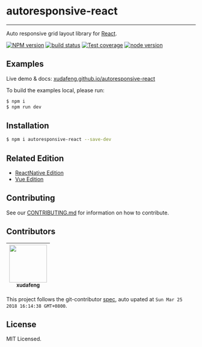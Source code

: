 # autoresponsive-react

---

Auto responsive grid layout library for [React](http://facebook.github.io/react/index.html).

[![NPM version][npm-image]][npm-url]
[![build status][travis-image]][travis-url]
[![Test coverage][coveralls-image]][coveralls-url]
[![node version][node-image]][node-url]

[npm-image]: http://img.shields.io/npm/v/autoresponsive-react.svg?style=flat-square
[npm-url]: http://npmjs.org/package/autoresponsive-react
[travis-image]: https://img.shields.io/travis/xudafeng/autoresponsive-react.svg?style=flat-square
[travis-url]: https://travis-ci.org/xudafeng/autoresponsive-react
[coveralls-image]: https://img.shields.io/coveralls/xudafeng/autoresponsive-react.svg?style=flat-square
[coveralls-url]: https://coveralls.io/r/xudafeng/autoresponsive-react?branch=master
[node-image]: https://img.shields.io/badge/node.js-%3E=8-green.svg?style=flat-square
[node-url]: http://nodejs.org/download/

## Examples

Live demo & docs: [xudafeng.github.io/autoresponsive-react](https://xudafeng.github.io/autoresponsive-react/)

To build the examples local, please run:

```bash
$ npm i
$ npm run dev
```

## Installation

```bash
$ npm i autoresponsive-react --save-dev
```

## Related Edition

- [ReactNative Edition](//github.com/xudafeng/autoresponsive-react-native)
- [Vue Edition](//github.com/xudafeng/autoresponsive-vue)

## Contributing

See our [CONTRIBUTING.md](./CONTRIBUTING.md) for information on how to contribute.

<!-- GITCONTRIBUTOR_START -->

## Contributors

|[<img src="https://avatars1.githubusercontent.com/u/1011681?v=4" width="100px;"/><br/><sub><b>xudafeng</b></sub>](https://github.com/xudafeng)<br/>
| :---: |


This project follows the git-contributor [spec](https://github.com/xudafeng/git-contributor.git), auto upated at `Sun Mar 25 2018 16:14:38 GMT+0800`.

<!-- GITCONTRIBUTOR_END -->

## License

MIT Licensed.
